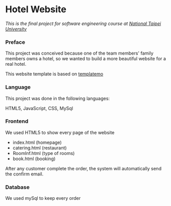# Hotel Website

*This is the final project for software engineering course at [National Taipei University](http://english.ntpu.edu.tw/)*


### Preface

This project was conceived because one of the team members' family members owns a hotel, so we wanted to build a more beautiful website for a real hotel.

This website template is based on [templatemo](https://templatemo.com/)

### Language
This project was done in the following languages: 

HTML5, JavaScript, CSS, MySql

### Frontend
We used HTML5 to show every page of the website
* index.html (homepage)
* catering.html (restaurant)
* RoomInf.html (type of rooms)
* book.html (booking)

After any customer complete the order, the system will automatically send the confirm email.

### Database
We used mySql to keep every order
